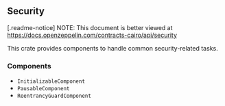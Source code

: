 ## Security

[.readme-notice]
NOTE: This document is better viewed at https://docs.openzeppelin.com/contracts-cairo/api/security

This crate provides components to handle common security-related tasks.

### Components

- `InitializableComponent`
- `PausableComponent`
- `ReentrancyGuardComponent`
